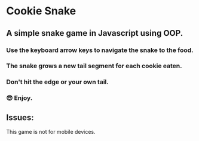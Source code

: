 # Cookie Snake

  ## A simple snake game in Javascript using OOP.

### Use the keyboard arrow keys to navigate the snake to the food.
### The snake grows a new tail segment for each cookie eaten.
### Don't hit the edge or your own tail.
### :sunglasses: Enjoy.


## Issues:

This game is not for mobile devices.
